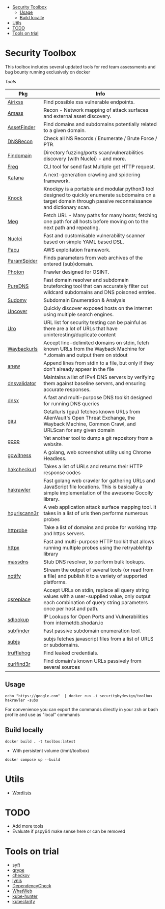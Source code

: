 - [Security Toolbox](#security-toolbox)
  - [Usage](#usage)
  - [Build locally](#build-locally)
- [Utils](#utils)
- [TODO](#todo)
- [Tools on trial](#tools-on-trial)


# Security Toolbox

This toolbox includes several updated tools for red team assessments and bug bounty running exclusively on docker

*Tools*

| Pkg                                                                       | Info                                                                                                                                                              |
| ------------------------------------------------------------------------- | ----------------------------------------------------------------------------------------------------------------------------------------------------------------- |
| [Airixss](https://github.com/ferreiraklet/airixss)                        | Find possible xss vulnerable endpoints.                                                                                                                           |
| [Amass](https://github.com/owasp-amass/amass)                             | Recon - Network mapping of attack surfaces and external asset discovery.                                                                                          |
| [AssetFinder](https://github.com/tomnomnom/assetfinder)                   | Find domains and subdomains potentially related to a given domain.                                                                                                |
| [DNSRecon](https://github.com/darkoperator/dnsrecon)                      | Check all NS Records  /  Enumerate / Brute Force  / PTR.                                                                                                          |
| [Findomain](https://github.com/Findomain/Findomain)                       | Directory fuzzing/ports scan/vulnerabilities discovery (with Nuclei) - and more.                                                                                  |
| [Freq](https://github.com/takshal/freq)                                   | CLI tool for send fast Multiple get HTTP request.                                                                                                                 |
| [Katana](https://github.com/projectdiscovery/katana)                      | A next-generation crawling and spidering framework.                                                                                                               |
| [Knock](https://github.com/guelfoweb/knock)                               | Knockpy is a portable and modular python3 tool designed to quickly enumerate subdomains on a target domain through passive reconnaissance and dictionary scan.    |
| [Meg](https://github.com/tomnomnom/meg)                                   | Fetch URL  - Many paths for many hosts; fetching one path for all hosts before moving on to the next path and repeating.                                          |
| [Nuclei](https://github.com/projectdiscovery/nuclei/)                     | Fast and customisable vulnerability scanner based on simple YAML based DSL.                                                                                       |
| [Pacu](https://github.com/RhinoSecurityLabs/pacu)                         | AWS exploitation framework.                                                                                                                                       |
| [ParamSpider](https://github.com/devanshbatham/ParamSpider)               | Finds parameters from web archives of the entered (sub)domain.                                                                                                    |
| [Photon](https://github.com/s0md3v/Photon)                                | Frawler designed for OSINT.                                                                                                                                       |
| [PureDNS](https://github.com/d3mondev/puredns/)                           | Fast domain resolver and subdomain bruteforcing tool that can accurately filter out wildcard subdomains and DNS poisoned entries.                                 |
| [Sudomy](https://github.com/screetsec/Sudomy)                             | Subdomain Enumeration & Analysis                                                                                                                                  |
| [Uncover](https://github.com/projectdiscovery/uncover)                    | Quickly discover exposed hosts on the internet using multiple search engines.                                                                                     |
| [Uro](https://github.com/s0md3v/uro)                                      | URL list for security testing can be painful as there are a lot of URLs that have uninteresting/duplicate content                                                 |
| [Waybackurls](https://github.com/tomnomnom/waybackurls)                   | Accept line-delimited domains on stdin, fetch known URLs from the Wayback Machine for *.domain and output them on stdout                                          |
| [anew](https://github.com/tomnomnom/anew)                                 | Append lines from stdin to a file, but only if they don't already appear in the file                                                                              |
| [dnsvalidator](https://github.com/vortexau/dnsvalidator)                  | Maintains a list of IPv4 DNS servers by verifying them against baseline servers, and ensuring accurate responses.                                                 |
| [dnsx](https://github.com/projectdiscovery/dnsx)                          | A fast and multi-purpose DNS toolkit designed for running DNS queries                                                                                             |
| [gau](https://github.com/lc/gau)                                          | Getallurls (gau) fetches known URLs from AlienVault's Open Threat Exchange, the Wayback Machine, Common Crawl, and URLScan for any given domain                   |
| [goop](https://github.com/nyancrimew/goop)                                | Yet another tool to dump a git repository from a website.                                                                                                         |
| [gowitness](https://github.com/sensepost/gowitness)                       | A golang, web screenshot utility using Chrome Headless.                                                                                                           |
| [hakcheckurl](https://github.com/hakluke/hakcheckurl)                     | Takes a list of URLs and returns their HTTP response codes                                                                                                        |
| [hakrawler](https://github.com/hakluke/hakrawler)                         | Fast golang web crawler for gathering URLs and JavaScript file locations. This is basically a simple implementation of the awesome Gocolly library.               |
| [hqurlscann3r](https://github.com/hueristiq/hqurlscann3r)                 | A web application attack surface mapping tool. It takes in a list of urls then performs numerous probes                                                           |
| [httprobe](https://github.com/tomnomnom/httprobe)                         | Take a list of domains and probe for working http and https servers.                                                                                              |
| [httpx](https://github.com/projectdiscovery/httpx)                        | Fast and multi-purpose HTTP toolkit that allows running multiple probes using the retryablehttp library                                                           |
| [massdns](https://github.com/blechschmidt/massdns)                        | Stub DNS resolver, to perform bulk lookups.                                                                                                                       |
| [notify](https://github.com/projectdiscovery/notify)                      | Stream the output of several tools (or read from a file) and publish it to a variety of supported platforms.                                                      |
| [qsreplace](https://github.com/tomnomnom/qsreplace)                       | Accept URLs on stdin, replace all query string values with a user-supplied value, only output each combination of query string parameters once per host and path. |
| [sdlookup](https://github.com/j3ssie/sdlookup)                            | IP Lookups for Open Ports and Vulnerabilities from internetdb.shodan.io                                                                                           |
| [subfinder](https://github.com/projectdiscovery/subfinder)                | Fast passive subdomain enumeration tool.                                                                                                                          |
| [subjs](https://github.com/lc/subjs)                                      | subjs fetches javascript files from a list of URLS or subdomains.                                                                                                 |
| [trufflehog](https://github.com/trufflesecurity/trufflehog)               | Find leaked credentials.                                                                                                                                          |
| [xurlfind3r](https://github.com/hueristiq/xurlfind3r/)                    | Find domain's known URLs passively from several sources                                                                                                           |

## Usage

```
echo "https://google.com"  | docker run -i securitybydesign/toolbox hakrawler -subs
```

For convenience you can export the commands directly in your zsh or bash profile and use as "local" commands

## Build locally

```
docker build . -t toolbox:latest
```

- With persistent volume (/mnt/toolbox)
```
docker compose up --build
```

# Utils

- [Wordlists](https://github.com/insecurecodes/athenaeum#wordlists)

# TODO

- Add more tools
- Evaluate if pspy64 make sense here or can be removed

# Tools on trial

- [syft](https://github.com/anchore/syft)
- [grype](https://github.com/anchore/grype)
- [checkov](https://github.com/bridgecrewio/checkov)
- [lynis](https://github.com/CISOfy/lynis)
- [DependencyCheck](https://github.com/jeremylong/DependencyCheck)
- [WhatWeb](https://github.com/urbanadventurer/WhatWeb)
- [kube-hunter](https://github.com/aquasecurity/kube-hunter)
- [kubeclarity](https://github.com/openclarity/kubeclarity)